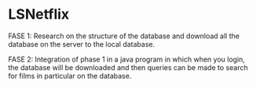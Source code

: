 # LSNetflix

FASE 1: Research on the structure of the database and download all the database on the server to the local database.

FASE 2: Integration of phase 1 in a java program in which when you login, the database will be downloaded and then queries can be made to search for films in particular on the database.
